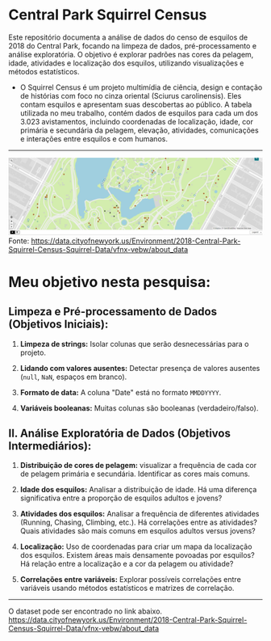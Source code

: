 # Central Park Squirrel Census

Este repositório documenta a análise de dados do censo de esquilos de 2018 do Central Park, focando na limpeza de dados, pré-processamento e análise exploratória. O objetivo é explorar padrões nas cores da pelagem, idade, atividades e localização dos esquilos, utilizando visualizações e métodos estatísticos.

- O Squirrel Census é um projeto multimídia de ciência, design e contação de histórias com foco no cinza oriental (Sciurus carolinensis). Eles contam esquilos e apresentam suas descobertas ao público. A tabela utilizada no meu trabalho, contém dados de esquilos para cada um dos 3.023 avistamentos, incluindo coordenadas de localização, idade, cor primária e secundária da pelagem, elevação, atividades, comunicações e interações entre esquilos e com humanos.

-----------------------
![mapa](mapa.jpeg)
Fonte: https://data.cityofnewyork.us/Environment/2018-Central-Park-Squirrel-Census-Squirrel-Data/vfnx-vebw/about_data

# Meu objetivo nesta pesquisa:

## Limpeza e Pré-processamento de Dados (Objetivos Iniciais):

1. **Limpeza de strings:** Isolar colunas que serão desnecessárias para o projeto.

2. **Lidando com valores ausentes:** Detectar presença de valores ausentes (`null`, `NaN`, espaços em branco).

3. **Formato de data:** A coluna "Date" está no formato `MMDDYYYY`.

4. **Variáveis booleanas:** Muitas colunas são booleanas (verdadeiro/falso).


## II. Análise Exploratória de Dados (Objetivos Intermediários):

1. **Distribuição de cores de pelagem:**  visualizar a frequência de cada cor de pelagem primária e secundária.  Identificar as cores mais comuns.

2. **Idade dos esquilos:**  Analisar a distribuição de idade.  Há uma diferença significativa entre a proporção de esquilos adultos e jovens?

3. **Atividades dos esquilos:**  Analisar a frequência de diferentes atividades (Running, Chasing, Climbing, etc.).  Há correlações entre as atividades? Quais atividades são mais comuns em esquilos adultos versus jovens?

4. **Localização:** Uso de coordenadas para criar um mapa da localização dos esquilos.  Existem áreas mais densamente povoadas por esquilos?  Há relação entre a localização e a cor da pelagem ou atividade?

5. **Correlações entre variáveis:** Explorar possíveis correlações entre variáveis usando métodos estatísticos e matrizes de correlação.

------------------------
O dataset pode ser encontrado no link abaixo.
https://data.cityofnewyork.us/Environment/2018-Central-Park-Squirrel-Census-Squirrel-Data/vfnx-vebw/about_data
